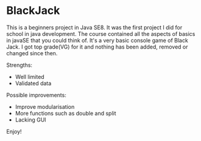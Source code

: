 # BlackJack

This is a beginners project in Java SE8. 
It was the first project I did for school in java development.
The course contained all the aspects of basics in javaSE that you could think of.
It's a very basic console game of Black Jack.
I got top grade(VG) for it and nothing has been added, removed or changed since then.

Strengths: 
- Well limited
- Validated data

Possible improvements:
- Improve modularisation
- More functions such as double and split
- Lacking GUI

Enjoy!
